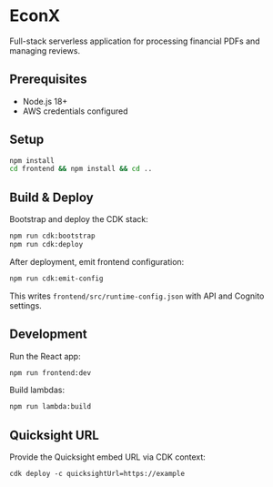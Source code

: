 # EconX

Full-stack serverless application for processing financial PDFs and managing reviews.

## Prerequisites
- Node.js 18+
- AWS credentials configured

## Setup
```bash
npm install
cd frontend && npm install && cd ..
```

## Build & Deploy
Bootstrap and deploy the CDK stack:
```bash
npm run cdk:bootstrap
npm run cdk:deploy
```
After deployment, emit frontend configuration:
```bash
npm run cdk:emit-config
```
This writes `frontend/src/runtime-config.json` with API and Cognito settings.

## Development
Run the React app:
```bash
npm run frontend:dev
```
Build lambdas:
```bash
npm run lambda:build
```

## Quicksight URL
Provide the Quicksight embed URL via CDK context:
```
cdk deploy -c quicksightUrl=https://example
```
